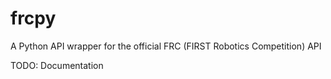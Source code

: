frcpy
=====

A Python API wrapper for the official FRC (FIRST Robotics Competition) API  

TODO: Documentation
